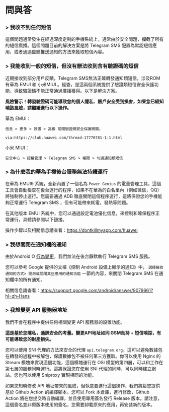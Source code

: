 # 問與答
### > 我收不到任何短信

這個問題通常發生在經過深度定制的手機系統上，通常由於安全問題，攔截了所有的短信廣播。這個問題目前的解決方案是將 Telegram SMS 配置為默認短信應用，或者通過監聽推送通知的方法來獲取短信內容。

### > 我能收到一般的短信，但沒有辦法收到含有驗證碼的短信

近期接收到部分用戶反饋，Telegram SMS無法正確轉發通知類短信，涉及ROM有華為 EMUI 和 小米MIUI 。經查，是這兩個系統提供了驗證類短信安全保護功能，導致驗證碼不能正常通過廣播獲得。以下是解決方案。

**風險警示！轉發驗證碼可能導致您的個人隱私、賬戶安全受到損害，如果您已經知曉該風險，請繼續進行以下操作。**

華為 EMUI：
```
信息 > 更多 > 設置 > 高級 關閉驗證碼安全保護開關。

via:https://club.huawei.com/thread-17770781-1-1.html
```

小米 MIUI：

```
安全中心 > 授權管理 > Telegram SMS > 權限 > 勾選通知類短信
```

### > 為什麼我的華為手機後台服務無法持續運行

在華為 EMUI9 系統，全新內置了一個名為 `Power Genius` 的電量管理工具，這個工具會自動檢查在後台運行的程序，如果不在華為的白名單內（例如微信，QQ）將強制停止運行。您需要通過 ADB 徹底關閉這個程序運行，這將保證您的手機能夠正常運行 Telegram SMS ，但有可能帶來耗電，發熱等問題。

在其他版本 EMUI 系統中，您可以通過設定電池優化信息，來控制和確保程序正常運行，具體請參閱以下鏈接。

操作步驟以及相關信息請查看：https://dontkillmyapp.com/huawei

### > 我想關閉在通知欄的通知

由於Android O [行為變更](https://developer.android.com/about/versions/oreo/android-8.0-changes?hl=zh-cn#back-all)，我們無法在後台靜默執行 Telegram SMS 服務。

您可以參考 Google 提供的文檔《控制 Android 設備上顯示的通知》中， `選擇接收通知的方式> 開啟或關閉某些應用的通知功能` 一節的內容，來關閉 Telegram SMS 在通知欄中的所有通知。

相關信息請查看：https://support.google.com/android/answer/9079661?hl=zh-Hans

### > 我想變更 API 服務器地址

我們不會在程序中提供任何相關變更 API 服務器的設置功能。

**這是基於您隱私，通訊安全的考量。變更API地址如同 GSM劫持 + 短信嗅探，有可能導致您的財產損失。**

您可以使用 SNI 代理的方法來安全的代理 `api.telegram.org`，這可以避免數據包在轉發的過程中被解包，保護數據包不被任何第三方獲取。你可以使用 Nginx 的 Stream 模塊來實現這個功能，這個模塊運行在 OSI 模型的第四層，可以和工作在第七層的服務同時運行。這將保證您在使用 SNI 代理的同時，可以同時建立網站。您也可以使用 Sniproxy 實現相同的功能。

如果您知曉修改 API 地址帶來的風險，但執意要進行這個操作，我們將給您提供基於 Github Action 的編譯腳本。您可以 Fork 本倉庫，進行修改，Github Action 將在您提交時自動編譯，並且使用專用簽名發行 Release 版本。請注意，這個簽名並非原版本使用的簽名，您需要卸載原來的應用，再安裝新的版本。